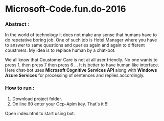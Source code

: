 # Microsoft-Code.fun.do-2016

### Abstract :

In the world of technology it does not make any sense that humans have to do repetative boring job. One of such job is Hotel Manager where you have to answer to same questions and queries again and again to different coustmers. My idea is to replace human by a chat-bot.

We all know that Coustomer Care is not at all user friendly. No one wants to press 1, then press 7 then press 6 ... It is better to have human like interface. Here chat-bot uses **Microsoft Cognitive Services API** along with **Windows Azure Services** for processing of sentences and replies accordingly.


### How to run :

1. Download project folder.
2. On line 60 enter your Ocp-Apim key. That's it !!!

Open index.html to start using bot.
